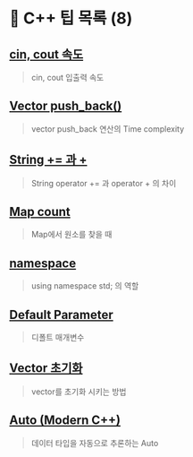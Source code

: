 
# 🚩 C++ 팁 목록 (8)

##  [cin, cout 속도](../cin.md)

> cin, cout 입출력 속도 
 

## [Vector push_back()](../vector_pb.md)
> vector push_back 연산의 Time complexity 

 
##  [String += 과 +](../string.md)
> String operator += 과 operator + 의 차이 


##  [Map count](../map_count.md)
> Map에서 원소를 찾을 때

 
## [namespace](../namespace.md)
> using namespace std; 의 역할


## [Default Parameter](../default_parameter.md)
> 디폴트 매개변수 
 

## [Vector 초기화](../vector_init.md)
> vector를 초기화 시키는 방법


## [Auto (Modern C++)](../auto.md)
> 데이터 타입을 자동으로 추론하는 Auto